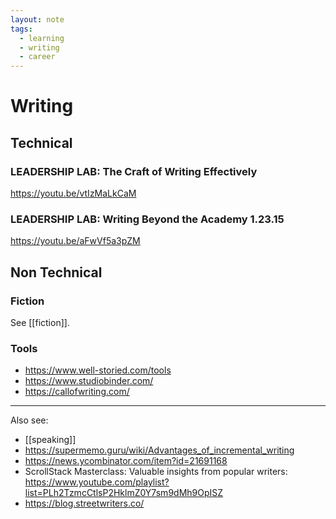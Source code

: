 ```yaml
---
layout: note
tags:
  - learning
  - writing
  - career
---
```


# Writing

## Technical

### LEADERSHIP LAB: The Craft of Writing Effectively

https://youtu.be/vtIzMaLkCaM

### LEADERSHIP LAB: Writing Beyond the Academy 1.23.15

https://youtu.be/aFwVf5a3pZM

## Non Technical

### Fiction

See [[fiction]].

### Tools

- https://www.well-storied.com/tools
- https://www.studiobinder.com/
- https://callofwriting.com/

---

Also see:

- [[speaking]]
- https://supermemo.guru/wiki/Advantages_of_incremental_writing
- https://news.ycombinator.com/item?id=21691168
- ScrollStack Masterclass: Valuable insights from popular writers: https://www.youtube.com/playlist?list=PLh2TzmcCtlsP2HklmZ0Y7sm9dMh9OpISZ
- https://blog.streetwriters.co/
